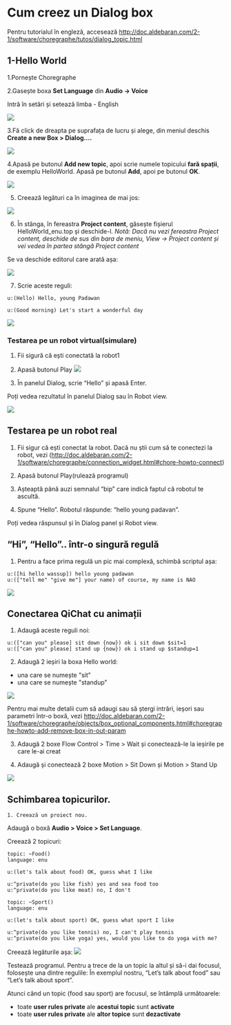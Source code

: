 # Cum creez un Dialog box 
Pentru tutorialul în engleză, accesează
http://doc.aldebaran.com/2-1/software/choregraphe/tutos/dialog_topic.html

## 1-Hello World

1.Pornește Choregraphe

2.Gasește boxa **Set Language** din **Audio -> Voice**

Intră în setări și setează limba - English

![](http://doc.aldebaran.com/2-1/_images/helloworld_cho_dlg_00.png)


3.Fă click de dreapta pe suprafața de lucru și alege, din meniul deschis **Create a new Box > Dialog....** 

![](http://doc.aldebaran.com/2-1/_images/helloworld_cho_dlg_01.png)

4.Apasă pe butonul **Add new topic**, apoi scrie numele topicului **fară spații**, de exemplu HelloWorld.
Apasă pe butonul **Add**, apoi pe butonul **OK**.

![](http://doc.aldebaran.com/2-1/_images/helloworld_cho_dlg_02.png)

5. Creează legături ca în imaginea de mai jos:

![](http://doc.aldebaran.com/2-1/_images/helloworld_cho_dlg_05.png)

6. În stânga, în fereastra **Project content**, găsește fișierul HelloWorld_enu.top și deschide-l.
*Notă: Dacă nu vezi fereastra Project content, deschide de sus din bara de meniu, View -> Project content și vei vedea în partea stângă Project content*

Se va deschide editorul care arată așa:

![](http://doc.aldebaran.com/2-1/_images/helloworld_cho_dlg_06.png)

7. Scrie aceste reguli:
```
u:(Hello) Hello, young Padawan

u:(Good morning) Let's start a wonderful day
```

![](http://doc.aldebaran.com/2-1/_images/helloworld_cho_dlg_07.png)


### Testarea pe un robot virtual(simulare)
1. Fii sigură că ești conectată la robot1

2. Apasă butonul Play ![](http://doc.aldebaran.com/2-1/_images/beginning_play_button.png)



3. 	În panelul Dialog, scrie “Hello” și apasă Enter.

Poți vedea rezultatul în panelul Dialog sau în Robot view.

![](http://doc.aldebaran.com/2-1/_images/dialog_tuto2.png)



## Testarea pe un robot real
	
1. Fii sigur că ești conectat la robot.
Dacă nu știi cum să te conectezi la robot, vezi (http://doc.aldebaran.com/2-1/software/choregraphe/connection_widget.html#chore-howto-connect)

2. Apasă butonul Play(rulează programul)

3. Așteaptă până auzi semnalul “bip” care indică faptul că robotul te ascultă.

4. Spune “Hello”.
Robotul răspunde: “hello young padavan”.

Poți vedea răspunsul și în Dialog panel și Robot view.




## “Hi”, “Hello”.. într-o singură regulă
1. Pentru a face prima regulă un pic mai complexă, schimbă scriptul așa:
```
u:([hi hello wassup]) hello young padawan
u:(["tell me" "give me"] your name) of course, my name is NAO
```
![](http://doc.aldebaran.com/2-1/_images/dialog_tuto3.png)



## Conectarea QiChat cu animații
1. Adaugă aceste reguli noi:
```
u:(["can you" please] sit down {now}) ok i sit down $sit=1
u:(["can you" please] stand up {now}) ok i stand up $standup=1
```

2. Adaugă 2 ieșiri la boxa Hello world:
- una care se numește "sit"
- una care se numește "standup"

![](http://doc.aldebaran.com/2-1/_images/dialog_tuto4.png)


Pentru mai multe detalii cum să adaugi sau să ștergi intrări, ieșori sau parametri într-o boxă, vezi http://doc.aldebaran.com/2-1/software/choregraphe/objects/box_optional_components.html#choregraphe-howto-add-remove-box-in-out-param

3. Adaugă 2 boxe Flow Control > Time > Wait și conectează-le la ieșirile pe care le-ai creat

4. Adaugă și conectează 2 boxe Motion > Sit Down și Motion > Stand Up

![](http://doc.aldebaran.com/2-1/_images/dialog_tuto5.png)


## Schimbarea topicurilor. 

	1. Creează un proiect nou.
Adaugă o boxă **Audio > Voice > Set Language**.

Creează 2 topicuri:
```
topic: ~Food()
language: enu

u:(let's talk about food) OK, guess what I like

u:^private(do you like fish) yes and sea food too
u:^private(do you like meat) no, I don't
```

```
topic: ~Sport()
language: enu

u:(let's talk about sport) OK, guess what sport I like

u:^private(do you like tennis) no, I can't play tennis
u:^private(do you like yoga) yes, would you like to do yoga with me?
```

Creează legăturile așa:
![](http://doc.aldebaran.com/2-1/_images/dialog_tuto6.png)

Testează programul.
Pentru a trece de la un topic la altul și să-i dai focusul, folosește una dintre regulile:
În exemplul nostru, “Let’s talk about food” sau “Let’s talk about sport”.

Atunci când un topic (food sau sport) are focusul, se întâmplă următoarele:
- toate **user rules private** ale **acestui topic** sunt **activate**
- toate **user rules private** ale **altor topice** sunt **dezactivate**
